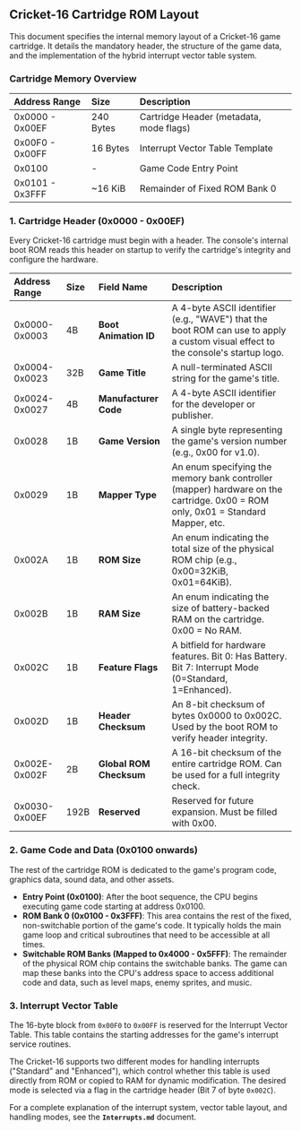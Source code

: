 ## **Cricket-16 Cartridge ROM Layout**

This document specifies the internal memory layout of a Cricket-16 game cartridge. It details the mandatory header, the structure of the game data, and the implementation of the hybrid interrupt vector table system.

### **Cartridge Memory Overview**

| Address Range   | Size      | Description                             |
| :-------------- | :-------- | :-------------------------------------- |
| 0x0000 - 0x00EF | 240 Bytes | Cartridge Header (metadata, mode flags) |
| 0x00F0 - 0x00FF | 16 Bytes  | Interrupt Vector Table Template         |
| 0x0100          | -         | Game Code Entry Point                   |
| 0x0101 - 0x3FFF | ~16 KiB   | Remainder of Fixed ROM Bank 0           |

### **1. Cartridge Header (0x0000 - 0x00EF)**

Every Cricket-16 cartridge must begin with a header. The console's internal boot ROM reads this header on startup to verify the cartridge's integrity and configure the hardware.

| Address Range | Size | Field Name              | Description                                                                                                                       |
| :------------ | :--- | :---------------------- | :-------------------------------------------------------------------------------------------------------------------------------- |
| 0x0000-0x0003 | 4B   | **Boot Animation ID**   | A 4-byte ASCII identifier (e.g., "WAVE") that the boot ROM can use to apply a custom visual effect to the console's startup logo. |
| 0x0004-0x0023 | 32B  | **Game Title**          | A null-terminated ASCII string for the game's title.                                                                              |
| 0x0024-0x0027 | 4B   | **Manufacturer Code**   | A 4-byte ASCII identifier for the developer or publisher.                                                                         |
| 0x0028        | 1B   | **Game Version**        | A single byte representing the game's version number (e.g., 0x00 for v1.0).                                                       |
| 0x0029        | 1B   | **Mapper Type**         | An enum specifying the memory bank controller (mapper) hardware on the cartridge. 0x00 = ROM only, 0x01 = Standard Mapper, etc.   |
| 0x002A        | 1B   | **ROM Size**            | An enum indicating the total size of the physical ROM chip (e.g., 0x00=32KiB, 0x01=64KiB).                                        |
| 0x002B        | 1B   | **RAM Size**            | An enum indicating the size of battery-backed RAM on the cartridge. 0x00 = No RAM.                                                |
| 0x002C        | 1B   | **Feature Flags**       | A bitfield for hardware features. Bit 0: Has Battery. Bit 7: Interrupt Mode (0=Standard, 1=Enhanced).                             |
| 0x002D        | 1B   | **Header Checksum**     | An 8-bit checksum of bytes 0x0000 to 0x002C. Used by the boot ROM to verify header integrity.                                     |
| 0x002E-0x002F | 2B   | **Global ROM Checksum** | A 16-bit checksum of the entire cartridge ROM. Can be used for a full integrity check.                                            |
| 0x0030-0x00EF | 192B | **Reserved**            | Reserved for future expansion. Must be filled with 0x00.                                                                          |

### **2. Game Code and Data (0x0100 onwards)**

The rest of the cartridge ROM is dedicated to the game's program code, graphics data, sound data, and other assets.

- **Entry Point (0x0100)**: After the boot sequence, the CPU begins executing game code starting at address 0x0100.
- **ROM Bank 0 (0x0100 - 0x3FFF)**: This area contains the rest of the fixed, non-switchable portion of the game's code. It typically holds the main game loop and critical subroutines that need to be accessible at all times.
- **Switchable ROM Banks (Mapped to 0x4000 - 0x5FFF)**: The remainder of the physical ROM chip contains the switchable banks. The game can map these banks into the CPU's address space to access additional code and data, such as level maps, enemy sprites, and music.

### **3. Interrupt Vector Table**

The 16-byte block from `0x00F0` to `0x00FF` is reserved for the Interrupt Vector Table. This table contains the starting addresses for the game's interrupt service routines.

The Cricket-16 supports two different modes for handling interrupts ("Standard" and "Enhanced"), which control whether this table is used directly from ROM or copied to RAM for dynamic modification. The desired mode is selected via a flag in the cartridge header (Bit 7 of byte `0x002C`).

For a complete explanation of the interrupt system, vector table layout, and handling modes, see the **`Interrupts.md`** document.
